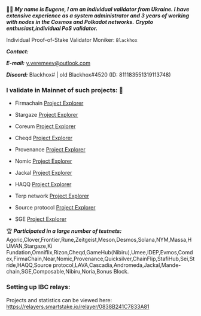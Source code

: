 :mage_man: ***My name is Eugene, I am an individual validator from Ukraine. I have extensive experience as a system administrator and 3 years of working with nodes in the Cosmos and Polkadot networks.***
***Crypto enthusiast,individual PoS validator.***


Individual Proof-of-Stake Validator Moniker: `Blackhox`

___Contact:___

***E-mail:*** y.veremeev@outlook.com


***Discord:*** Blackhox# | old Blackhox#4520 (ID: 811183551319113748)

### I validate in Mainnet of such projects: :medal_sports:

+ Firmachain
[Project Explorer](https://explorer.firmachain.dev/validators/firmavaloper1rtmcynl8e45huv94u02s5q9x3le28feqp9qvy7)

+ Stargaze
[Project Explorer](https://www.mintscan.io/stargaze/validators/starsvaloper1dkuvgapkjf6lmdnh9jm4hy6zm85kvrqsefthy4)

+ Coreum
[Project Explorer](https://www.mintscan.io/coreum/validators/corevaloper13ay609f2cnhg2nzkscjuq42hppm553ggevlmq4)

+ Cheqd
[Project Explorer](https://explorer.cheqd.io/validators/cheqdvaloper16lffv8qn8v6ur6snldf76xhqu9sel29j44ts69)

+ Provenance
[Project Explorer](https://explorer.stavr.tech/Provenance/staking/pbvaloper1cfryzd7y0us6km8jct5zh20uc5uw05u8kx8seu)

+ Nomic
[Project Explorer](https://app.nomic.io/#/staking)

+ Jackal
[Project Explorer](https://explorer.stavr.tech/jackal/staking/jklvaloper1qs7gudtx6sad2uwdd2wrxw8ecljgm9yhue43wk)

+ HAQQ
[Project Explorer](https://haqq.explorers.guru/validator/haqqvaloper1jt70r5w5q56fers0a4z2x95l92v360pw8mg5th)

+ Terp network
[Project Explorer](https://explorer.nodestake.top/terp/staking/terpvaloper1g80p4suzrz4vqsvs3za0yqhqcphlvnjy7snfnw)

+ Source protocol
[Project Explorer](https://explorer.stavr.tech/Source-Mainnet/staking/sourcevaloper14fgdng78d40dnfxa7lnpnuk0wvx85lqz3r504y)

+ SGE
[Project Explorer](https://explorer.stavr.tech/Sge-Mainnet/staking/sgevaloper1xxqw7yjvdltel3mu3mwjw9p53exwguhmhpc2wh)

:trophy: ___Participated in a large number of testnets:___
Agoric,Clover,Frontier,Rune,Zeitgeist,Meson,Desmos,Solana,NYM,Massa,HUMAN,Stargaze,Ki Fundation,Omniflix,Rizon,Cheqd,GameHub(Nibiru),Umee,IDEP,Evmos,Comdex,FirmaChain,Near,Nomic,Provenance,Quicksilver,ChainFlip,StafiHub,Sei,Stride,HAQQ,Source protocol,LAVA,Cascadia,Andromeda,Jackal,Mande-chain,SGE,Composable,Nibiru,Noria,Bonus Block.
### Setting up IBC relays:
Projects and statistics can be viewed here: https://relayers.smartstake.io/relayer/0838B241C7833A81
